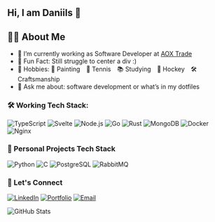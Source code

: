 ## Hi, I am Daniils 👋 

## 👨‍💻 About Me
- 🔭 I’m currently working as Software Developer at [AOX Trade](https://aoxtrade.eu/)
- 🧠 Fun Fact: Still struggle to center a div :)
- 🎯 Hobbies:  🎨 Painting 🎾 Tennis 📚 Studying 🏒 Hockey 🛠️ Craftsmanship
- 💬 Ask me about: software development or what’s in my dotfiles

### 🛠️ Working Tech Stack:
  
  ![TypeScript](https://img.shields.io/badge/TypeScript-3178C6?style=for-the-badge&logo=typescript&logoColor=white)
  ![Svelte](https://img.shields.io/badge/Svelte-FF3E00?style=for-the-badge&logo=svelte&logoColor=white)
  ![Node.js](https://img.shields.io/badge/Node.js-339933?style=for-the-badge&logo=node.js&logoColor=white)
  ![Go](https://img.shields.io/badge/Go-00ADD8?style=for-the-badge&logo=go&logoColor=white)
  ![Rust](https://img.shields.io/badge/Rust-000000?style=for-the-badge&logo=rust&logoColor=white)
  ![MongoDB](https://img.shields.io/badge/MongoDB-47A248?style=for-the-badge&logo=mongodb&logoColor=white)
  ![Docker](https://img.shields.io/badge/Docker-2496ED?style=for-the-badge&logo=docker&logoColor=white)
  ![Nginx](https://img.shields.io/badge/Nginx-009639?style=for-the-badge&logo=nginx&logoColor=white)

### 🧪 Personal Projects Tech Stack

  ![Python](https://img.shields.io/badge/Python-3776AB?style=for-the-badge&logo=python&logoColor=white)
  ![C](https://img.shields.io/badge/C-00599C?style=for-the-badge&logo=c&logoColor=white)
  ![PostgreSQL](https://img.shields.io/badge/PostgreSQL-4169E1?style=for-the-badge&logo=postgresql&logoColor=white)
  ![RabbitMQ](https://img.shields.io/badge/RabbitMQ-FF6600?style=for-the-badge&logo=rabbitmq&logoColor=white)


### 👋 Let's Connect

[![LinkedIn](https://img.shields.io/badge/LinkedIn-blue?logo=linkedin&style=flat-square)](https://linkedin.com/in/daniils-firgers)
[![Portfolio](https://img.shields.io/badge/Portfolio-000?style=flat-square&logo=firefox)](https://firger.net)
[![Email](https://img.shields.io/badge/Email-D14836?style=flat-square&logo=gmail&logoColor=white)](mailto:dfirger@gmail.com)


![GitHub Stats](https://github-readme-stats.vercel.app/api?username=DaniilsFirgers&show_icons=true)

